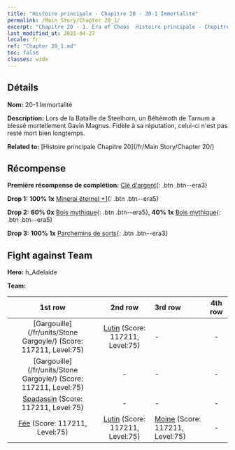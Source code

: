 ```yaml
---
title: "Histoire principale - Chapitre 20 - 20-1 Immortalité"
permalink: /Main Story/Chapter 20_1/
excerpt: "Chapitre 20 - 1. Era of Chaos  Histoire principale - Chapitre 20_1. 20-1 Immortalité"
last_modified_at: 2021-04-27
locale: fr
ref: "Chapter 20_1.md"
toc: false
classes: wide
---
```


## Détails

 **Nom:** 20-1 Immortalité

 **Description:** Lors de la Bataille de Steelhorn, un Béhémoth de Tarnum a blessé mortellement Gavin Magnus. Fidèle à sa réputation, celui-ci n'est pas resté mort bien longtemps.

 **Related to:** [Histoire principale Chapitre 20](/fr/Main Story/Chapter 20/)

## Récompense

 **Première récompense de complétion:** [Clé d'argent](/ItemsFR/con_693/){: .btn .btn--era3}

 **Drop 1:** **100% 1x** [Minerai éternel +1](/ItemsFR/mat_68/){: .btn .btn--era5}

 **Drop 2:** **60% 0x** [Bois mythique](/ItemsFR/mat_62/){: .btn .btn--era5}, **40% 1x** [Bois mythique](/ItemsFR/mat_62/){: .btn .btn--era5}

 **Drop 3:** **100% 1x** [Parchemins de sorts](/ItemsFR/con_694/){: .btn .btn--era3}


## Fight against Team
 **Hero:** h_Adelaide

 **Team:**


  | 1st row | 2nd row | 3rd row | 4th row |
  |:----:|:----:|:----|:----:|
  | [Gargouille](/fr/units/Stone Gargoyle/) (Score: 117211, Level:75)  | [Lutin](/fr/units/Gremlin/) (Score: 117211, Level:75)  | - | - |
  | [Gargouille](/fr/units/Stone Gargoyle/) (Score: 117211, Level:75)  | - | - | - |
  | [Spadassin](/fr/units/Swordsman/) (Score: 117211, Level:75)  | - | - | - |
  | [Fée](/fr/units/Sprite/) (Score: 117211, Level:75)  | [Lutin](/fr/units/Gremlin/) (Score: 117211, Level:75)  | [Moine](/fr/units/Monk/) (Score: 117211, Level:75)  | - |


